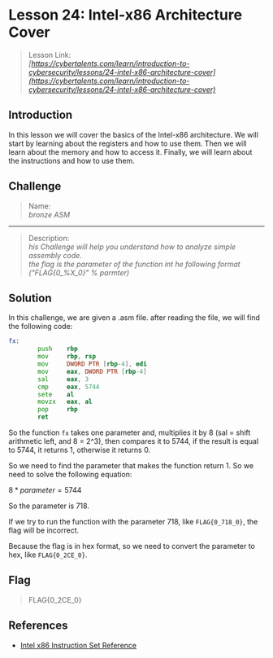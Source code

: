 # Lesson 24: Intel-x86 Architecture Cover

> Lesson Link:\
> *[https://cybertalents.com/learn/introduction-to-cybersecurity/lessons/24-intel-x86-architecture-cover](https://cybertalents.com/learn/introduction-to-cybersecurity/lessons/24-intel-x86-architecture-cover)*

## Introduction

In this lesson we will cover the basics of the Intel-x86 architecture. We will start by learning about the registers and how to use them. Then we will learn about the memory and how to access it. Finally, we will learn about the instructions and how to use them.

## Challenge

> Name:\
> *bronze ASM*

---

> Description:\
> *his Challenge will help you understand how to analyze simple assembly code.*\
> *the flag is the parameter of the function int he following format ("FLAG{0_%X_0}" % parmter)*

## Solution

In this challenge, we are given a .asm file. after reading the file, we will find the following code:

```asm
fx:
        push    rbp
        mov     rbp, rsp
        mov     DWORD PTR [rbp-4], edi
        mov     eax, DWORD PTR [rbp-4]
        sal     eax, 3
        cmp     eax, 5744
        sete    al
        movzx   eax, al
        pop     rbp
        ret
```

So the function `fx` takes one parameter and, multiplies it by 8 (sal = shift arithmetic left, and 8 = 2^3), then compares it to 5744, if the result is equal to 5744, it returns 1, otherwise it returns 0.

So we need to find the parameter that makes the function return 1. So we need to solve the following equation:

$8 * parameter = 5744$

So the parameter is 718.

If we try to run the function with the parameter 718, like `FLAG{0_718_0}`, the flag will be incorrect.

Because the flag is in hex format, so we need to convert the parameter to hex, like `FLAG{0_2CE_0}`.

## Flag

> FLAG{0_2CE_0}

## References

- [Intel x86 Instruction Set Reference](https://www.felixcloutier.com/x86/)
